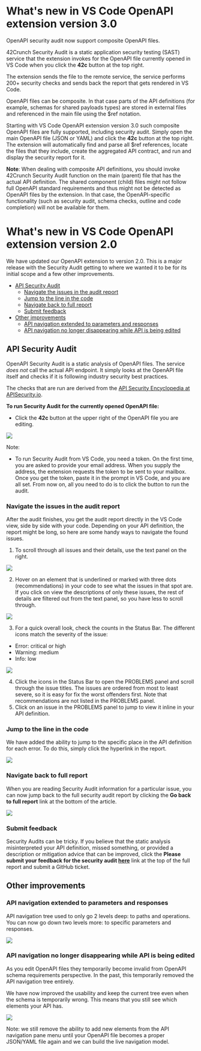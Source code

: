 # What's new in VS Code OpenAPI extension version 3.0

OpenAPI security audit now support composite OpenAPI files.

42Crunch Security Audit is a static application security testing (SAST) service that the extension invokes for the OpenAPI file currently opened in VS Code when you click the **42c** button at the top right.

The extension sends the file to the remote service, the service performs 200+ security checks and sends back the report that gets rendered in VS Code.

OpenAPI files can be composite. In that case parts of the API definitions (for example, schemas for shared payloads types) are stored in external files and referenced in the main file using the $ref notation.

Starting with VS Code OpenAPI extension version 3.0 such composite OpenAPI files are fully supported, including security audit. Simply open the main OpenAPI file (JSON or YAML) and click the **42c** button at the top right. The extension will automatically find and parse all $ref references, locate the files that they include, create the aggregated API contract, and run and display the security report for it.

**Note**: When dealing with composite API definitions, you should invoke 42Crunch Security Audit function on the main (parent) file that has the actual API definition. The shared component (child) files might not follow full OpenAPI standard requirements and thus might not be detected as OpenAPI files by the extension. In that case, the OpenAPI-specific functionality (such as security audit, schema checks, outline and code completion) will not be available for them.

# What's new in VS Code OpenAPI extension version 2.0

We have updated our OpenAPI extension to version 2.0. This is a major release with the Security Audit getting to where we wanted it to be for its initial scope and a few other improvements.

- [API Security Audit](#api-security-audit)
  * [Navigate the issues in the audit report](#navigate-the-issues-in-the-audit-report)
  * [Jump to the line in the code](#jump-to-the-line-in-the-code)
  * [Navigate back to full report](#navigate-back-to-full-report)
  * [Submit feedback](#submit-feedback)
- [Other improvements](#other-improvements)
  * [API navigation extended to parameters and responses](#api-navigation-extended-to-parameters-and-responses)
  * [API navigation no longer disappearing while API is being edited](#api-navigation-no-longer-disappearing-while-api-is-being-edited)

## API Security Audit

OpenAPI Security Audit is a static analysis of OpenAPI files. The service *does not* call the actual API endpoint. It simply looks at the OpenAPI file itself and checks if it is following industry security best practices.

The checks that are run are derived from the [API Security Encyclopedia at APISecurity.io](https://apisecurity.io/encyclopedia/content/api-security-encyclopedia.htm).

**To run Security Audit for the currently opened OpenAPI file:**
- Click the **42c** button at the upper right of the OpenAPI file you are editing.

![](images/Perform%20REST%20API%20Security%20Audit.gif)

Note:
- To run Security Audit from VS Code, you need a token. On the first time, you are asked to provide your email address. When you supply the address, the extension requests the token to be sent to your mailbox. Once you get the token, paste it in the prompt in VS Code, and you are all set. From now on, all you need to do is to click the button to run the audit.

### Navigate the issues in the audit report

After the audit finishes, you get the audit report directly in the VS Code view, side by side with your code. Depending on your API definition, the report might be long, so here are some handy ways to navigate the found issues.

1. To scroll through all issues and their details, use the text panel on the right.

![](images/Perform%20REST%20API%20Security%20Audit.gif)

2. Hover on an element that is underlined or marked with three dots (recommendations) in your code to see what the issues in that spot are. If you click on view the descriptions of only these issues, the rest of details are filtered out from the text panel, so you have less to scroll through.

![](images/Details%20for%20specific%20issues.gif)

3. For a quick overall look, check the counts in the Status Bar. The different icons match the severity of the issue:
  - Error: critical or high 
  - Warning: medium
  - Info: low

![](images/List%20of%20API%20Sec%20Issues.gif)

4. Click the icons in the Status Bar to open the PROBLEMS panel and scroll through the issue titles. The issues are ordered from most to least severe, so it is easy for fix the worst offenders first. Note that recommendations are not listed in the PROBLEMS panel.
5. Click on an issue in the PROBLEMS panel to jump to view it inline in your API definition.

### Jump to the line in the code

We have added the ability to jump to the specific place in the API definition for each error. To do this, simply click the hyperlink in the report.

![](images/Jump%20to%20line.gif)

### Navigate back to full report

When you are reading Security Audit information for a particular issue, you can now jump back to the full security audit report by clicking the **Go back to full report** link at the bottom of the article.

![](images/Navigate%20back%20to%20full%20report.gif)

### Submit feedback

Security Audits can be tricky. If you believe that the static analysis misinterpreted your API definition, missed something, or provided a description or mitigation advice that can be improved, click the **Please submit your feedback for the security audit [here](https://github.com/42Crunch/vscode-openapi/issues)** link at the top of the full report and submit a GitHub ticket.

## Other improvements

### API navigation extended to parameters and responses

API navigation tree used to only go 2 levels deep: to paths and operations. You can now go down two levels more: to specific parameters and responses.

![](images/Parameters%20and%20responses.gif)

### API navigation no longer disappearing while API is being edited

As you edit OpenAPI files they temporarily become invalid from OpenAPI schema requirements perspective. In the past, this temporarily removed the API navigation tree entirely.

We have now improved the usability and keep the current tree even when the schema is temporarily wrong. This means that you still see which elements your API has.

![](images/Cached%20navigation.gif)

Note: we still remove the ability to add new elements from the API navigation pane menu until your OpenAPI file becomes a proper JSON/YAML file again and we can build the live navigation model.

